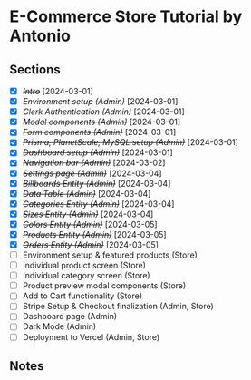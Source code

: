 # E-Commerce Store Tutorial by Antonio

## Sections

- [x] ~~_Intro_~~ [2024-03-01]
- [x] ~~_Environment setup (Admin)_~~ [2024-03-01]
- [x] ~~_Clerk Authentication (Admin)_~~ [2024-03-01]
- [x] ~~_Modal components (Admin)_~~ [2024-03-01]
- [x] ~~_Form components (Admin)_~~ [2024-03-01]
- [x] ~~_Prisma, PlanetScale, MySQL setup (Admin)_~~ [2024-03-01]
- [x] ~~_Dashboard setup (Admin)_~~ [2024-03-01]
- [x] ~~_Navigation bar (Admin)_~~ [2024-03-02]
- [x] ~~_Settings page (Admin)_~~ [2024-03-04]
- [x] ~~_Billboards Entity (Admin)_~~ [2024-03-04]
- [x] ~~_Data Table (Admin)_~~ [2024-03-04]
- [x] ~~_Categories Entity (Admin)_~~ [2024-03-04]
- [x] ~~_Sizes Entity (Admin)_~~ [2024-03-04]
- [x] ~~_Colors Entity (Admin)_~~ [2024-03-05]
- [x] ~~_Products Entity (Admin)_~~ [2024-03-05]
- [x] ~~_Orders Entity (Admin)_~~ [2024-03-05]
- [ ] Environment setup & featured products (Store)
- [ ] Individual product screen (Store)
- [ ] Individual category screen (Store)
- [ ] Product preview modal components (Store)
- [ ] Add to Cart functionality (Store)
- [ ] Stripe Setup & Checkout finalization (Admin, Store)
- [ ] Dashboard page (Admin)
- [ ] Dark Mode (Admin)
- [ ] Deployment to Vercel (Admin, Store)

## Notes
